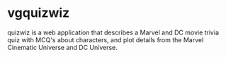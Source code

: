 # vgquizwiz
quizwiz is a web application that describes a Marvel and DC movie trivia quiz with MCQ's about characters, and plot details from the Marvel Cinematic Universe and DC Universe.
